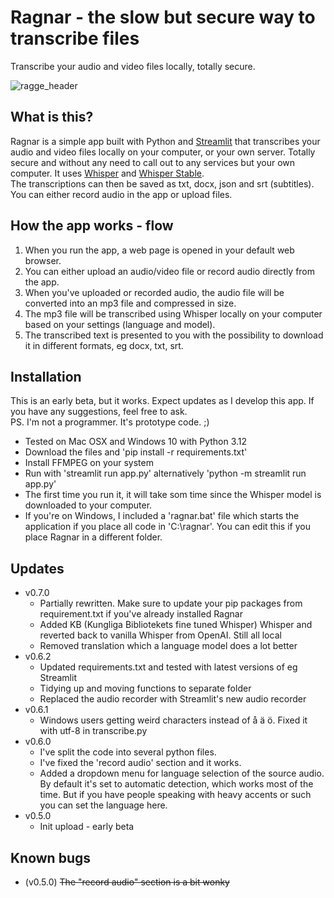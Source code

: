 # Ragnar - the slow but secure way to transcribe files
Transcribe your audio and video files locally, totally secure.

![ragge_header](https://github.com/user-attachments/assets/fbb54afb-ec4a-462f-b24f-c3ee056e3ea8)

## What is this?
Ragnar is a simple app built with Python and [Streamlit](https://streamlit.io/) that transcribes your audio and video files locally on your computer, or your own server. Totally secure and without any need to call out to any services but your own computer. It uses [Whisper](https://github.com/openai/whisper) and [Whisper Stable](https://github.com/jianfch/stable-ts).
<br />The transcriptions can then be saved as txt, docx, json and srt (subtitles). You can either record audio in the app or upload files.

## How the app works - flow
1. When you run the app, a web page is opened in your default web browser.
2. You can either upload an audio/video file or record audio directly from the app.
3. When you've uploaded or recorded audio, the audio file will be converted into an mp3 file and compressed in size.
4. The mp3 file will be transcribed using Whisper locally on your computer based on your settings (language and model).
5. The transcribed text is presented to you with the possibility to download it in different formats, eg docx, txt, srt.

## Installation
This is an early beta, but it works. Expect updates as I develop this app. If you have any suggestions, feel free to ask.<br />
PS. I'm not a programmer. It's prototype code. ;) 
<br />
* Tested on Mac OSX and Windows 10 with Python 3.12
* Download the files and 'pip install -r requirements.txt'
* Install FFMPEG on your system
* Run with 'streamlit run app.py' alternatively 'python -m streamlit run app.py'
* The first time you run it, it will take som time since the Whisper model is downloaded to your computer.
* If you're on Windows, I included a 'ragnar.bat' file which starts the application if you place all code in 'C:\ragnar'. You can edit this if you place Ragnar in a different folder.

## Updates
* v0.7.0
  * Partially rewritten. Make sure to update your pip packages from requirement.txt if you've already installed Ragnar
  * Added KB (Kungliga Bibliotekets fine tuned Whisper) Whisper and reverted back to vanilla Whisper from OpenAI. Still all local
  * Removed translation which a language model does a lot better
* v0.6.2
  * Updated requirements.txt and tested with latest versions of eg Streamlit
  * Tidying up and moving functions to separate folder
  * Replaced the audio recorder with Streamlit's new audio recorder
* v0.6.1
  * Windows users getting weird characters instead of å ä ö. Fixed it with utf-8 in transcribe.py
* v0.6.0
  * I've split the code into several python files. 
  * I've fixed the 'record audio' section and it works.
  * Added a dropdown menu for language selection of the source audio. By default it's set to automatic detection, which works most of the time. But if you have people speaking with heavy accents or such you can set the language here.
* v0.5.0
  * Init upload - early beta

## Known bugs
* (v0.5.0) ~~The "record audio" section is a bit wonky~~

